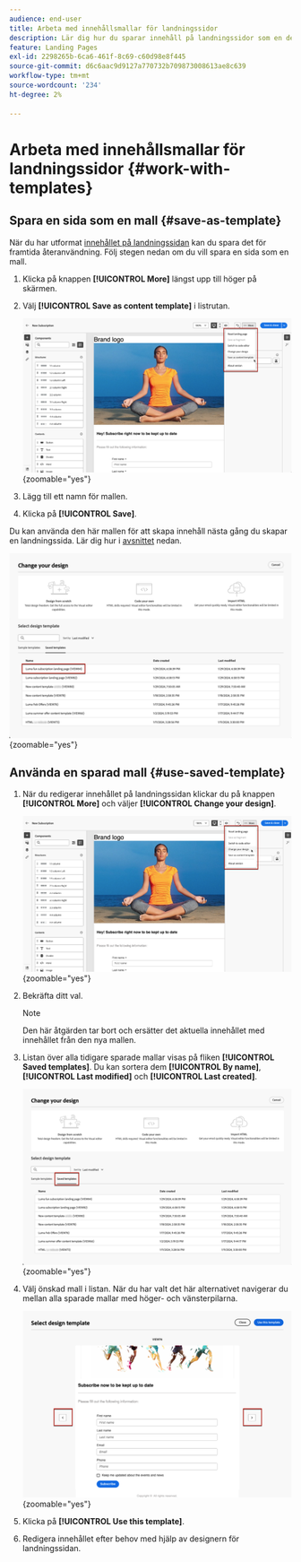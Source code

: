 ```yaml
---
audience: end-user
title: Arbeta med innehållsmallar för landningssidor
description: Lär dig hur du sparar innehåll på landningssidor som en designmall och återanvänder det i Campaign Web
feature: Landing Pages
exl-id: 2298265b-6ca6-461f-8c69-c60d98e8f445
source-git-commit: d6c6aac9d9127a770732b709873008613ae8c639
workflow-type: tm+mt
source-wordcount: '234'
ht-degree: 2%

---
```


# Arbeta med innehållsmallar för landningssidor {#work-with-templates}

## Spara en sida som en mall {#save-as-template}

När du har utformat [innehållet på landningssidan](lp-content.md) kan du spara det för framtida återanvändning. Följ stegen nedan om du vill spara en sida som en mall.

1. Klicka på knappen **[!UICONTROL More]** längst upp till höger på skärmen.

1. Välj **[!UICONTROL Save as content template]** i listrutan.

   ![Skärmbild som visar alternativet Spara som innehållsmall på den nedrullningsbara menyn](assets/lp-save-as-template.png){zoomable="yes"}

1. Lägg till ett namn för mallen.

1. Klicka på **[!UICONTROL Save]**.

Du kan använda den här mallen för att skapa innehåll nästa gång du skapar en landningssida. Lär dig hur i [avsnittet](#use-saved-template) nedan.

![Skärmbild som visar en sparad mall i landningssidans gränssnitt](assets/lp-saved-template.png){zoomable="yes"}

## Använda en sparad mall {#use-saved-template}

<!--Not for GA?-->

1. När du redigerar innehållet på landningssidan klickar du på knappen **[!UICONTROL More]** och väljer **[!UICONTROL Change your design]**.

   ![Skärmbild som visar alternativet Ändra din design i listrutan](assets/lp-change-your-design.png){zoomable="yes"}

1. Bekräfta ditt val.

   >[!NOTE]
   >
   >Den här åtgärden tar bort och ersätter det aktuella innehållet med innehållet från den nya mallen.

1. Listan över alla tidigare sparade mallar visas på fliken **[!UICONTROL Saved templates]**. Du kan sortera dem **[!UICONTROL By name]**, **[!UICONTROL Last modified]** och **[!UICONTROL Last created]**.

   ![Skärmbild som visar fliken Sparade mallar med sorteringsalternativ](assets/lp-saved-templates.png){zoomable="yes"}

1. Välj önskad mall i listan. När du har valt det här alternativet navigerar du mellan alla sparade mallar med höger- och vänsterpilarna.

   ![Skärmbild som visar navigering mellan sparade mallar med pilar](assets/lp-select-saved-template.png){zoomable="yes"}

1. Klicka på **[!UICONTROL Use this template]**.

1. Redigera innehållet efter behov med hjälp av designern för landningssidan.

<!--Primary page templates and subpage templates are managed separately, meaning that you cannot use a primary page template to create a subpage, and vice versa. TBC in Web user interface-->